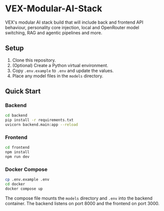 # VEX-Modular-AI-Stack
VEX's modular AI stack build that will include back and frontend API behaviour, personality core injection, local and OpenRouter model switching, RAG and agentic pipelines and more.

## Setup
1. Clone this repository.
2. (Optional) Create a Python virtual environment.
3. Copy `.env.example` to `.env` and update the values.
4. Place any model files in the `models` directory.

## Quick Start

### Backend
```bash
cd backend
pip install -r requirements.txt
uvicorn backend.main:app --reload
```

### Frontend
```bash
cd frontend
npm install
npm run dev
```

### Docker Compose
```bash
cp .env.example .env
cd docker
docker compose up
```

The compose file mounts the `models` directory and `.env` into the backend container. The backend listens on port 8000 and the frontend on port 3000.
